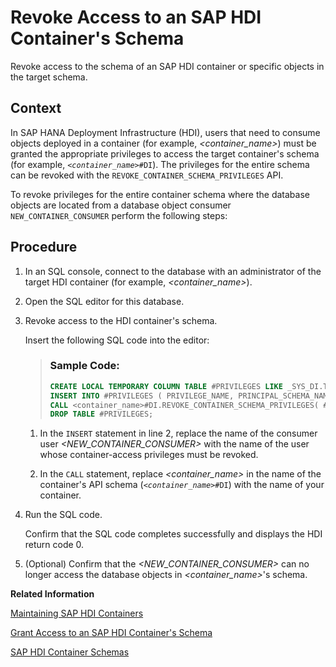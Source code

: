 <!-- loioe081abacfa1e42ada7efbdcd80339caf -->

# Revoke Access to an SAP HDI Container's Schema

Revoke access to the schema of an SAP HDI container or specific objects in the target schema.



<a name="loioe081abacfa1e42ada7efbdcd80339caf__context_ovn_h3d_l1b"/>

## Context

In SAP HANA Deployment Infrastructure \(HDI\), users that need to consume objects deployed in a container \(for example, *<container\_name\>*\) must be granted the appropriate privileges to access the target container's schema \(for example, <code><i class="varname">&lt;container_name&gt;</i>#DI</code>\). The privileges for the entire schema can be revoked with the `REVOKE_CONTAINER_SCHEMA_PRIVILEGES` API.

To revoke privileges for the entire container schema where the database objects are located from a database object consumer `NEW_CONTAINER_CONSUMER` perform the following steps:



<a name="loioe081abacfa1e42ada7efbdcd80339caf__steps_pvn_h3d_l1b"/>

## Procedure

1.  In an SQL console, connect to the database with an administrator of the target HDI container \(for example, *<container\_name\>*\).

2.  Open the SQL editor for this database.

3.  Revoke access to the HDI container's schema.

    Insert the following SQL code into the editor:

    > ### Sample Code:  
    > ```sql
    > CREATE LOCAL TEMPORARY COLUMN TABLE #PRIVILEGES LIKE _SYS_DI.TT_SCHEMA_PRIVILEGES;
    > INSERT INTO #PRIVILEGES ( PRIVILEGE_NAME, PRINCIPAL_SCHEMA_NAME, PRINCIPAL_NAME ) VALUES ( 'SELECT', '', '<NEW_CONTAINER_CONSUMER>' );
    > CALL <container_name>#DI.REVOKE_CONTAINER_SCHEMA_PRIVILEGES( #PRIVILEGES, _SYS_DI.T_NO_PARAMETERS, ?, ?, ?);
    > DROP TABLE #PRIVILEGES;
    > 
    > ```

    1.  In the `INSERT` statement in line 2, replace the name of the consumer user *<NEW\_CONTAINER\_CONSUMER\>* with the name of the user whose container-access privileges must be revoked.

    2.  In the `CALL` statement, replace *<container\_name\>* in the name of the container's API schema \(<code><i class="varname">&lt;container_name&gt;</i>#DI</code>\) with the name of your container.


4.  Run the SQL code.

    Confirm that the SQL code completes successfully and displays the HDI return code 0.

5.  \(Optional\) Confirm that the *<NEW\_CONTAINER\_CONSUMER\>* can no longer access the database objects in *<container\_name\>*'s schema.


**Related Information**  


[Maintaining SAP HDI Containers](maintaining-sap-hdi-containers-bcd6e27.md "An HDI container administrator configures and controls access to a SAP HDI container.")

[Grant Access to an SAP HDI Container's Schema](grant-access-to-an-sap-hdi-container-s-schema-14ccad2.md "Enable access to the schema of an SAP HDI container of individual objects in the target schema.")

[SAP HDI Container Schemas](sap-hdi-container-schemas-71ed23c.md "An SAP HANA Deployment Infrastructure (HDI) container makes use of multiple schemas; each of the different schemas serves different aims and tasks.")

